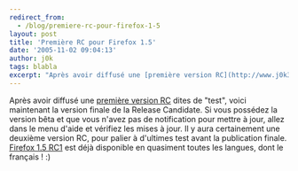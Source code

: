 ```yaml
---
redirect_from:
  - /blog/premiere-rc-pour-firefox-1-5
layout: post
title: 'Première RC pour Firefox 1.5'
date: '2005-11-02 09:04:13'
author: j0k
tags: blabla
excerpt: "Après avoir diffusé une [première version RC](http://www.j0k3r.net/news-firefox-1-5-rc1-de-test-780.html) dites de \"test\", voici maintenant la version finale de la Release Candidate. Si vous possédez la version bêta et que vous n'avez pas de notification pour mettre à jour, allez dans le menu d'aide et vérifiez les mises à jour.     \nIl y aura      …"
---
```


Après avoir diffusé une [première version RC](http://www.j0k3r.net/news-firefox-1-5-rc1-de-test-780.html) dites de "test", voici maintenant la version finale de la Release Candidate. Si vous possédez la version bêta et que vous n'avez pas de notification pour mettre à jour, allez dans le menu d'aide et vérifiez les mises à jour.
Il y aura certainement une deuxième version RC, pour palier à d'ultimes test avant la publication finale.   [Firefox 1.5 RC1](http://www.j0k3r.net/forum/firefox-1-5-rc1-de-test-780.htm) est déjà disponible en quasiment toutes les langues, dont le français ! :)
